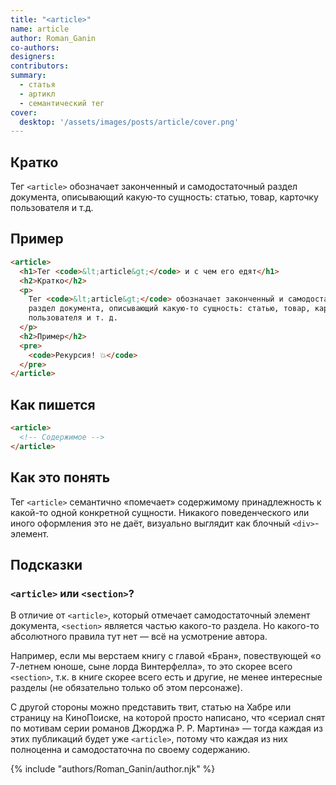 ```yaml
---
title: "<article>"
name: article
author: Roman_Ganin
co-authors:
designers:
contributors:
summary:
  - статья
  - артикл
  - семантический тег
cover:
  desktop: '/assets/images/posts/article/cover.png'
---
```


## Кратко

Тег `<article>` обозначает законченный и самодостаточный раздел документа, описывающий какую-то сущность: статью, товар, карточку пользователя и т.д.

## Пример

```html
<article>
  <h1>Тег <code>&lt;article&gt;</code> и с чем его едят</h1>
  <h2>Кратко</h2>
  <p>
    Тег <code>&lt;article&gt;</code> обозначает законченный и самодостаточный
    раздел документа, описывающий какую-то сущность: статью, товар, карточку
    пользователя и т. д.
  </p>
  <h2>Пример</h2>
  <pre>
    <code>Рекурсия! 💥</code>
  </pre>
</article>
```

## Как пишется

```html
<article>
  <!-- Содержимое -->
</article>
```

## Как это понять

Тег `<article>` семантично «помечает» содержимому принадлежность к какой-то одной конкретной сущности. Никакого поведенческого или иного оформления это не даёт, визуально выглядит как блочный `<div>`-элемент.

## Подсказки

### `<article>` или `<section>`?

В отличие от `<article>`, который отмечает самодостаточный элемент документа, `<section>` является частью какого-то раздела. Но какого-то абсолютного правила тут нет — всё на усмотрение автора.

Например, если мы верстаем книгу с главой «Бран», повествующей «о 7-летнем юноше, сыне лорда Винтерфелла», то это скорее всего `<section>`, т.к. в книге скорее всего есть и другие, не менее интересные разделы (не обязательно только об этом персонаже).

С другой стороны можно представить твит, статью на Хабре или страницу на КиноПоиске, на которой просто написано, что «сериал снят по мотивам серии романов Джорджа Р. Р. Мартина» — тогда каждая из этих публикаций будет уже `<article>`, потому что каждая из них полноценна и самодостаточна по своему содержанию.

{% include "authors/Roman_Ganin/author.njk" %}

